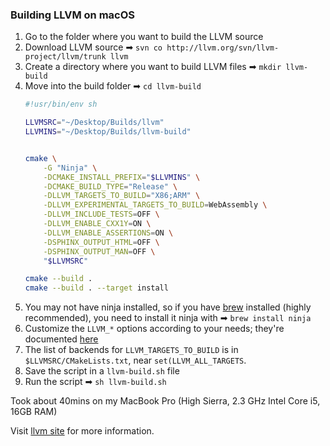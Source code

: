 ### Building LLVM on macOS

1. Go to the folder where you want to build the LLVM source
2. Download LLVM source ➡ `svn co http://llvm.org/svn/llvm-project/llvm/trunk llvm`
3. Create a directory where you want to build LLVM files ➡ `mkdir llvm-build`
4. Move into the build folder ➡ `cd llvm-build`
    ```sh
    #!usr/bin/env sh

    LLVMSRC="~/Desktop/Builds/llvm"
    LLVMINS="~/Desktop/Builds/llvm-build"


    cmake \
        -G "Ninja" \
        -DCMAKE_INSTALL_PREFIX="$LLVMINS" \
        -DCMAKE_BUILD_TYPE="Release" \
        -DLLVM_TARGETS_TO_BUILD="X86;ARM" \
        -DLLVM_EXPERIMENTAL_TARGETS_TO_BUILD=WebAssembly \
        -DLLVM_INCLUDE_TESTS=OFF \
        -DLLVM_ENABLE_CXX1Y=ON \
        -DLLVM_ENABLE_ASSERTIONS=ON \
        -DSPHINX_OUTPUT_HTML=OFF \
        -DSPHINX_OUTPUT_MAN=OFF \
        "$LLVMSRC"

    cmake --build .
    cmake --build . --target install
    ```
5. You may not have ninja installed, so if you have [brew](https://brew.sh/) installed (highly recommended), you  need to install it ninja with ➡ `brew install ninja`
6. Customize the `LLVM_*` options according to your needs; they're documented [here](http://llvm.org/docs/CMake.html#llvm-specific-variables)
7. The list of backends for `LLVM_TARGETS_TO_BUILD` is in `$LLVMSRC/CMakeLists.txt`, near `set(LLVM_ALL_TARGETS`.
8. Save the script in a `llvm-build.sh` file
9. Run the script ➡ `sh llvm-build.sh`

Took about 40mins on my MacBook Pro (High Sierra, 2.3 GHz Intel Core i5, 16GB RAM)

Visit [llvm site](https://llvm.org/docs/GettingStarted.html) for more information.
